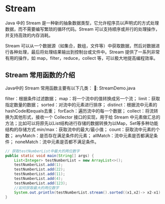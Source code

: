 # Stream

Java 中的 Stream 是一种新的抽象数据类型，它允许程序员以声明式的方式处理数据，而不需要编写繁琐的循环代码。Stream 可以支持顺序或并行的处理操作，并支持高效的内存消耗。

Stream 可以从一个数据源（如集合，数组，文件等）中获取数据，然后对数据进行各种处理，最后将处理结果输出到控制台或文件中。Stream 提供了一系列非常有用的操作，如 map，filter，reduce，collect 等，可以极大地提高编程效率。

## Stream 常用函数的介绍

Java中的 Stream 常用函数主要有以下几类： 🌰: StreamDemo.java

filter：根据条件过滤数据；
map：将一个流中的值转换成另一个流；
limit：获取指定数量的数据；
sorted：对流中的元素进行排序；
distinct：根据流中元素的hashCode和equals去重；
forEach：遍历流中的每一个数据；
collect：将流转换为其他形式，接收一个 Collector 接口的实现，用于给 Stream 中元素做汇总的方法；比如可以将原先以List结构进行存储的数据转换为以Map，Set等多种功能结构的存储方式
min/max：获取流中的最大/最小值；
count：获取流中元素的个数；
anyMatch：是否存在满足条件的元素；
allMatch：流中元素是否都满足条件；
noneMatch：流中元素是否都不满足条件。

```java
// 获取testNumberList中最大的两位数字
public static void main(String[] args) {
    List<Integer> testNumberList = new ArrayList<>();
    testNumberList.add(1);
    testNumberList.add(22);
    testNumberList.add(11);
    testNumberList.add(4);
    testNumberList.add(123);
    //如何获取最大的两位数字
    System.out.println(testNumberList.stream().sorted((x1,x2)-> x2-x1).limit(2).collect(Collectors.toList()));
}

```